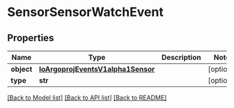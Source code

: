 # SensorSensorWatchEvent

## Properties
Name | Type | Description | Notes
------------ | ------------- | ------------- | -------------
**object** | [**IoArgoprojEventsV1alpha1Sensor**](IoArgoprojEventsV1alpha1Sensor.md) |  | [optional] 
**type** | **str** |  | [optional] 

[[Back to Model list]](../README.md#documentation-for-models) [[Back to API list]](../README.md#documentation-for-api-endpoints) [[Back to README]](../README.md)


